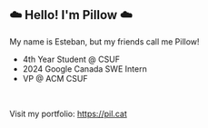 
## ☁️ Hello! I'm Pillow ☁️

My name is Esteban, but my friends call me Pillow!

- 4th Year Student @ CSUF
- 2024 Google Canada SWE Intern
- VP @ ACM CSUF

<br>

Visit my portfolio:
https://pil.cat
